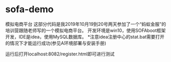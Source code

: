 # sofa-demo
模拟电商平台
这部分代码是我2019年10月19到20号两天参加了一个“蚂蚁金服”的培训营跟随老师写的一个模拟电商平台。
开发环境是win10，使用SOFAboot框架开发，IDE是idea，使用MySQL数据库。
  *注意idea注册中心的stat.bat需要打开的情况下才能运行成功(参见A环境部署与安装手册)

运行后打开localhost:8082/register.html即可进行测试
